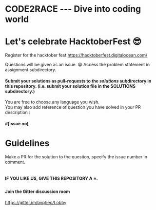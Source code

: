 # CODE2RACE --- Dive into coding world 
# Let's celebrate HacktoberFest 😎
Register for the hacktober fest https://hacktoberfest.digitalocean.com/


 Questions will be given as an issue. 😁
Access the problem statement in assignment subdirectory.


#### Submit your solutions as pull-requests to the *solutions* subdirectory in this repository. (i.e. submit your solution file in the SOLUTIONS subdirectory.)
You are free to choose any language you wish. <br> 
You may also add reference of question you have solved in your PR description : 
####  #[issue no] 

Guidelines
==========

Make a PR for the solution to the question, specify the issue number in comment.
<br><br>

#### IF YOU LIKE US, GIVE THIS REPOSITORY A ⭐.
#### Join the Gitter discussion room  <br>
https://gitter.im/bvphec/Lobby

